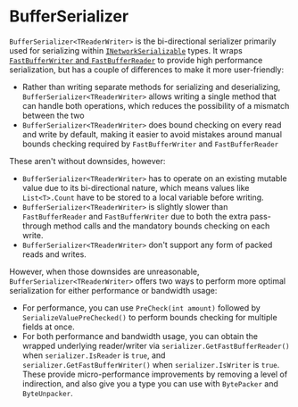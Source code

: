 # BufferSerializer

`BufferSerializer<TReaderWriter>` is the bi-directional serializer primarily used for serializing within [`INetworkSerializable`](inetworkserializable.md) types. It wraps [`FastBufferWriter` and `FastBufferReader`](fastbufferwriter-fastbufferreader.md) to provide high performance serialization, but has a couple of differences to make it more user-friendly:

- Rather than writing separate methods for serializing and deserializing, `BufferSerializer<TReaderWriter>` allows writing a single method that can handle both operations, which reduces the possibility of a mismatch between the two
- `BufferSerializer<TReaderWriter>` does bound checking on every read and write by default, making it easier to avoid mistakes around manual bounds checking required by `FastBufferWriter` and `FastBufferReader`

These aren't without downsides, however:

- `BufferSerializer<TReaderWriter>` has to operate on an existing mutable value due to its bi-directional nature, which means values like `List<T>.Count` have to be stored to a local variable before writing.
- `BufferSerializer<TReaderWriter>` is slightly slower than `FastBufferReader` and `FastBufferWriter` due to both the extra pass-through method calls and the mandatory bounds checking on each write.
- `BufferSerializer<TReaderWriter>` don't support any form of packed reads and writes.

However, when those downsides are unreasonable, `BufferSerializer<TReaderWriter>` offers two ways to perform more optimal serialization for either performance or bandwidth usage:

- For performance, you can use `PreCheck(int amount)` followed by `SerializeValuePreChecked()` to perform bounds checking for multiple fields at once.
- For both performance and bandwidth usage, you can obtain the wrapped underlying reader/writer via `serializer.GetFastBufferReader()` when `serializer.IsReader` is `true`, and `serializer.GetFastBufferWriter()` when `serializer.IsWriter` is `true`. These provide micro-performance improvements by removing a level of indirection, and also give you a type you can use with `BytePacker` and `ByteUnpacker`.
